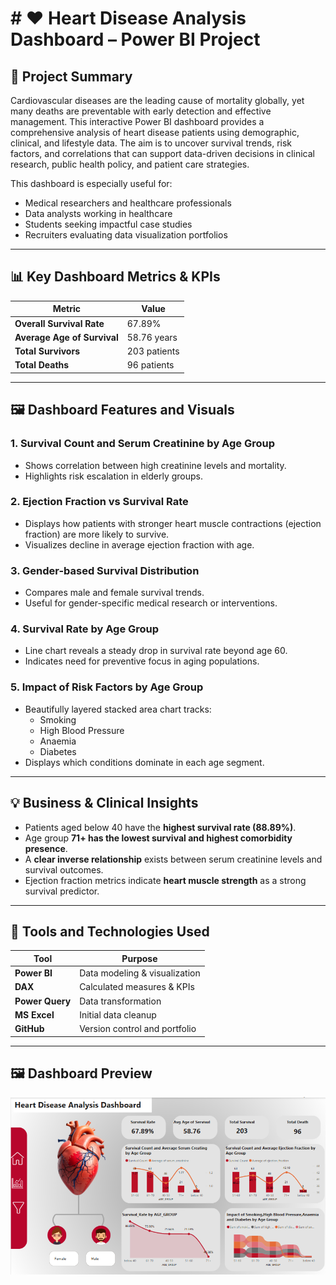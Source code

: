 # # ❤️ Heart Disease Analysis Dashboard – Power BI Project

## 🧠 Project Summary

Cardiovascular diseases are the leading cause of mortality globally, yet many deaths are preventable with early detection and effective management. This interactive Power BI dashboard provides a comprehensive analysis of heart disease patients using demographic, clinical, and lifestyle data. The aim is to uncover survival trends, risk factors, and correlations that can support data-driven decisions in clinical research, public health policy, and patient care strategies.

This dashboard is especially useful for:
- Medical researchers and healthcare professionals
- Data analysts working in healthcare
- Students seeking impactful case studies
- Recruiters evaluating data visualization portfolios

---

## 📊 Key Dashboard Metrics & KPIs

| Metric                       | Value        |
|-----------------------------|--------------|
| **Overall Survival Rate**   | 67.89%       |
| **Average Age of Survival** | 58.76 years  |
| **Total Survivors**         | 203 patients |
| **Total Deaths**            | 96 patients  |

---

## 🖼️ Dashboard Features and Visuals

### 1. **Survival Count and Serum Creatinine by Age Group**
- Shows correlation between high creatinine levels and mortality.
- Highlights risk escalation in elderly groups.

### 2. **Ejection Fraction vs Survival Rate**
- Displays how patients with stronger heart muscle contractions (ejection fraction) are more likely to survive.
- Visualizes decline in average ejection fraction with age.

### 3. **Gender-based Survival Distribution**
- Compares male and female survival trends.
- Useful for gender-specific medical research or interventions.

### 4. **Survival Rate by Age Group**
- Line chart reveals a steady drop in survival rate beyond age 60.
- Indicates need for preventive focus in aging populations.

### 5. **Impact of Risk Factors by Age Group**
- Beautifully layered stacked area chart tracks:
  - Smoking
  - High Blood Pressure
  - Anaemia
  - Diabetes
- Displays which conditions dominate in each age segment.

---

## 💡 Business & Clinical Insights

- Patients aged below 40 have the **highest survival rate (88.89%)**.
- Age group **71+ has the lowest survival and highest comorbidity presence**.
- A **clear inverse relationship** exists between serum creatinine levels and survival outcomes.
- Ejection fraction metrics indicate **heart muscle strength** as a strong survival predictor.

---

## 🧰 Tools and Technologies Used

| Tool            | Purpose                         |
|-----------------|----------------------------------|
| **Power BI**    | Data modeling & visualization   |
| **DAX**         | Calculated measures & KPIs      |
| **Power Query** | Data transformation             |
| **MS Excel**    | Initial data cleanup            |
| **GitHub**      | Version control and portfolio   |

---

##  🖼️ Dashboard Preview

![Heart Disease Analysis Dashboard](https://github.com/SAIware/Heart-Disease-Analysis-Dashboard-/blob/main/Heart%20Disease%20Analysis%20Dashboard.png)


